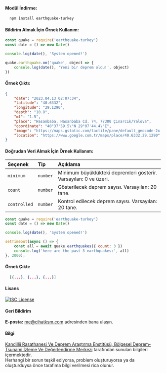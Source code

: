 #### Modül İndirme:

```bash
  npm install earthquake-turkey
```

#### Bildirim Almak İçin Örnek Kullanım:
```js
const quake = require('earthquake-turkey')
const date = () => new Date()

console.log(date(), 'System opened!')

quake.earthquake.on('quake', object => {
    console.log(date(), 'Yeni bir deprem oldu!', object)
})
```

#### Örnek Çıktı:
```json
{
    "date": "2023.04.13 02:07:34",
    "latitude": "40.6332",
    "longitude": "29.1290",
    "depth": "10.8",
    "ml": "1.5",
    "place": "Hasanbaba, Hasanbaba Cd. 74, 77300 Çınarcık/Yalova",
    "coordinate": "40°37'59.5\"N 29°07'44.4\"E",
    "image": "https://maps.gstatic.com/tactile/pane/default_geocode-2x.png",
    "location": "https://www.google.com.tr/maps/place/40.6332,29.1290"
}
```
#### Doğrudan Veri Almak İçin Örnek Kullanım:

| Seçenek | Tip     | Açıklama                |
| :-------- | :------- | :------------------------- |
| `minimum` | `number` | Minimum büyüklükteki depremleri gösterir. Varsayılan: 0 ve üzeri. |
| `count`   | `number` | Gösterilecek deprem sayısı. Varsayılan: 20 tane. |
| `controlled` | `number` | Kontrol edilecek deprem sayısı. Varsayılan: 20 tane. |

```js
const quake = require('earthquake-turkey')
const date = () => new Date()

console.log(date(), 'System opened!')

setTimeout(async () => {
    const all = await quake.earthquakes({ count: 3 })
    console.log('here are the past 3 earthquakes:', all)
}, 2000);
```

#### Örnek Çıktı:
```json
  [{...}, {...}, {...}]
```

#### Lisans
[![ISC License](https://img.shields.io/badge/License-ISC-green.svg)](https://choosealicense.com/licenses/isc/)

#### Geri Bildirim

**E-posta:** me@cihatksm.com adresinden bana ulaşın.

#### Bilgi
    
[Kandillii Rasathanesi Ve Deprem Araştırma Enstitüsü, Bölgesel Deprem-Tsunami İzleme Ve Değerlendirme Merkezi](https://www.koeri.boun.edu.tr/) tarafından sunulan bilgileri içermektedir.
<br>
Herhangi bir sorun teşkil ediyorsa, problem oluşturuyorsa ya da oluşturduysa önce tarafıma bilgi verilmesi rica olunur.
